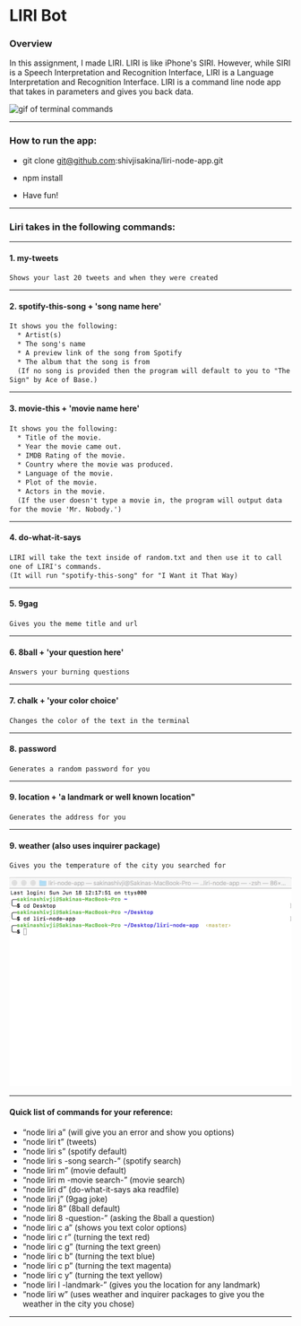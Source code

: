 # LIRI Bot

### Overview
In this assignment, I made LIRI. LIRI is like iPhone's SIRI. However, while SIRI is a Speech Interpretation and Recognition Interface, LIRI is a Language Interpretation and Recognition Interface. LIRI is a command line node app that takes in parameters and gives you back data.

![gif of terminal commands](https://github.com/shivjisakina/liri-node-app/blob/master/images/lirinode.gif)

------------------------------------------------------------------------------------------------------------------------------

### How to run the app:

- git clone git@github.com:shivjisakina/liri-node-app.git

- npm install

- Have fun!

------------------------------------------------------------------------------------------------------------------------------

### Liri takes in the following commands:

------------------------------------------------------------------------------------------------------------------------------

#### 1. my-tweets 
```
Shows your last 20 tweets and when they were created
```
------------------------------------------------------------------------------------------------------------------------------

#### 2. spotify-this-song + 'song name here' 
```
It shows you the following:
  * Artist(s)
  * The song's name
  * A preview link of the song from Spotify
  * The album that the song is from
  (If no song is provided then the program will default to you to "The Sign" by Ace of Base.)
```

------------------------------------------------------------------------------------------------------------------------------

#### 3. movie-this + 'movie name here'
```
It shows you the following: 
  * Title of the movie.
  * Year the movie came out.
  * IMDB Rating of the movie.
  * Country where the movie was produced.
  * Language of the movie.
  * Plot of the movie.
  * Actors in the movie.
  (If the user doesn't type a movie in, the program will output data for the movie 'Mr. Nobody.')
```  
------------------------------------------------------------------------------------------------------------------------------

#### 4. do-what-it-says
```
LIRI will take the text inside of random.txt and then use it to call one of LIRI's commands.
(It will run "spotify-this-song" for "I Want it That Way)
```
------------------------------------------------------------------------------------------------------------------------------
#### 5. 9gag  
```
Gives you the meme title and url
```
------------------------------------------------------------------------------------------------------------------------------
#### 6. 8ball + 'your question here'
```
Answers your burning questions
```
------------------------------------------------------------------------------------------------------------------------------
#### 7. chalk + 'your color choice'
```
Changes the color of the text in the terminal
```
------------------------------------------------------------------------------------------------------------------------------
#### 8. password 
```
Generates a random password for you
```
------------------------------------------------------------------------------------------------------------------------------
#### 9. location + 'a landmark or well known location" 
```
Generates the address for you
```
------------------------------------------------------------------------------------------------------------------------------
#### 9. weather (also uses inquirer package)
```
Gives you the temperature of the city you searched for
```

![gif of inquirer and weather packages](https://github.com/shivjisakina/liri-node-app/blob/master/images/inquirerweather.gif)

------------------------------------------------------------------------------------------------------------------------------
#### Quick list of commands for your reference:

* “node liri a” (will give you an error and show you options)
* “node liri t” (tweets)
* “node liri s” (spotify default)
* “node liri s -song search-” (spotify search)
* “node liri m” (movie default)
* “node liri m -movie search-” (movie search)
* “node liri d” (do-what-it-says aka readfile)
* “node liri j” (9gag joke)
* “node liri 8” (8ball default)
* “node liri 8 -question-” (asking the 8ball a question)
* “node liri c a” (shows you text color options)
* “node liri c r” (turning the text red)
* “node liri c g” (turning the text green)
* “node liri c b” (turning the text blue)
* “node liri c p” (turning the text magenta)
* “node liri c y” (turning the text yellow)
* “node liri l -landmark-” (gives you the location for any landmark)
* “node liri w” (uses weather and inquirer packages to give you the weather in the city you chose)

------------------------------------------------------------------------------------------------------------------------------
